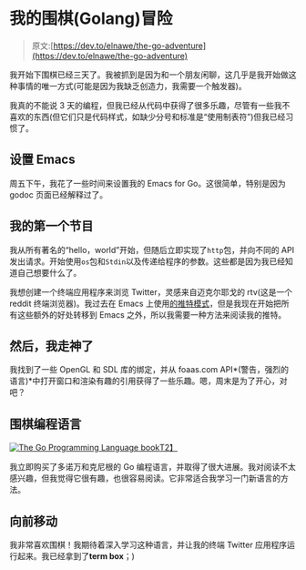 # 我的围棋(Golang)冒险

> 原文:[https://dev.to/elnawe/the-go-adventure](https://dev.to/elnawe/the-go-adventure)

我开始下围棋已经三天了。我被抓到是因为和一个朋友闲聊，这几乎是我开始做这种事情的唯一方式(可能是因为我缺乏创造力，我需要一个触发器)。

我真的不能说 3 天的编程，但我已经从代码中获得了很多乐趣，尽管有一些我不喜欢的东西(但它们只是代码样式，如缺少分号和标准是“使用制表符”)但我已经习惯了。

## [](#setting-up-emacs)设置 Emacs

周五下午，我花了一些时间来设置我的 Emacs for Go。这很简单，特别是因为 godoc 页面已经解释过了。

## [](#my-first-program)我的第一个节目

我从所有著名的“hello，world”开始，但随后立即实现了`http`包，并向不同的 API 发出请求。开始使用`os`包和`Stdin`以及传递给程序的参数。这些都是因为我已经知道自己想要什么了。

我想创建一个终端应用程序来浏览 Twitter，灵感来自迈克尔耶戈的 rtv(这是一个 reddit 终端浏览器)。我过去在 Emacs 上使用[的推特模式](https://github.com/hayamiz/twittering-mode)，但是我现在开始把所有这些额外的好处转移到 Emacs 之外，所以我需要一种方法来阅读我的推特。

## [](#then-i-got-distracted)然后，我走神了

我找到了一些 OpenGL 和 SDL 库的绑定，并从 foaas.com API*(警告，强烈的语言)*中打开窗口和渲染有趣的引用获得了一些乐趣。嗯，周末是为了开心，对吧？

## [](#the-go-programming-language)围棋编程语言

[![The Go Programming Language book](../Images/f914102db55809f23459b801b92bdf65.png)T2】](https://res.cloudinary.com/practicaldev/image/fetch/s--5LErRKEd--/c_limit%2Cf_auto%2Cfl_progressive%2Cq_auto%2Cw_880/https://images.gr-assets.com/books/1426831830l/25080953.jpg)

我立即购买了多诺万和克尼根的 Go 编程语言，并取得了很大进展。我对阅读不太感兴趣，但我觉得它很有趣，也很容易阅读。它非常适合我学习一门新语言的方法。

## [](#moving-forward)向前移动

我非常喜欢围棋！我期待着深入学习这种语言，并让我的终端 Twitter 应用程序运行起来。我已经拿到了**term box**；)